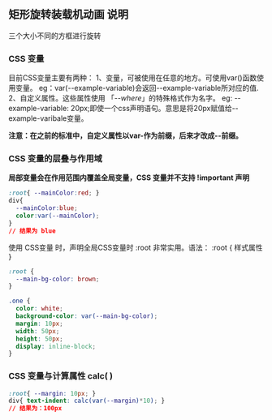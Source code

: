 ## 矩形旋转装载机动画 说明

三个大小不同的方框进行旋转

### CSS 变量
目前CSS变量主要有两种：
  1、变量，可被使用在任意的地方。可使用var()函数使用变量。
    eg：var(--example-variable)会返回--example-variable所对应的值.
  2、自定义属性。这些属性使用 「--*where*」的特殊格式作为名字。
    eg: --example-variable: 20px;即使一个css声明语句。意思是将20px赋值给--example-varibale变量。

**注意：在之前的标准中，自定义属性以var-作为前缀，后来才改成--前缀。**

### CSS 变量的层叠与作用域
**局部变量会在作用范围内覆盖全局变量，CSS 变量并不支持 !important 声明**
```css
:root{ --mainColor:red; }
div{
  --mainColor:blue;
  color:var(--mainColor);
}
// 结果为 blue
```
使用 CSS变量 时，声明全局CSS变量时 :root 非常实用。语法：  :root { 样式属性 }
``` css
:root {
  --main-bg-color: brown;
}

.one {
  color: white;
  background-color: var(--main-bg-color);
  margin: 10px;
  width: 50px;
  height: 50px;
  display: inline-block;
}
```

### CSS 变量与计算属性 calc( )
```css
:root{ --margin: 10px; }
div{ text-indent: calc(var(--margin)*10); }
// 结果为：100px
```

